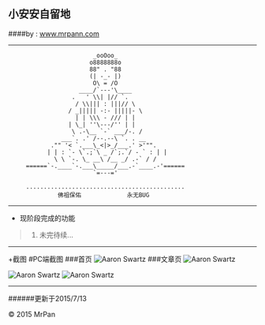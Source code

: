 ## 小安安自留地
####by : www.mrpann.com

*****************************************************************************                            

                            _ooOoo_
                           o8888888o
                           88" . "88
                           (| -_- |)
                            O\ = /O
                        ____/`---'\____
                      .   ' \\| |// `.
                       / \\||| : |||// \
                     / _||||| -:- |||||- \
                       | | \\\ - /// | |
                     | \_| ''\---/'' | |
                      \ .-\__ `-` ___/-. /
                   ___`. .' /--.--\ `. . __
                ."" '< `.___\_<|>_/___.' >'"".
               | | : `- \`.;`\ _ /`;.`/ - ` : | |
                 \ \ `-. \_ __\ /__ _/ .-` / /
         ======`-.____`-.___\_____/___.-`____.-'======
                            `=---='

         .............................................
                  佛祖保佑             永无BUG

**********************************************************

+ 现阶段完成的功能
>  1.  未完待续...


**********************************************************

+截图
#PC端截图
###首页
![Aaron Swartz](https://github.com/wslongchen/AnnHome/blob/master/WPF客户端/截图/index.png)
###文章页
![Aaron Swartz](https://github.com/wslongchen/AnnHome/blob/master/WPF客户端/截图/articles.png)

![Aaron Swartz](https://github.com/wslongchen/AnnHome/blob/master/Android客户端/截图/首页.png)
![Aaron Swartz](https://github.com/wslongchen/AnnHome/blob/master/Android客户端/截图/侧边栏.png)
**********************************************************

######更新于2015/7/13

&copy; 2015 MrPan
